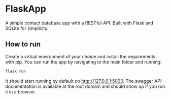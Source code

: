 # FlaskApp
A simple contact database app with a RESTful API. Built with Flask and SQLite for simplicity. 
## How to run
Create a virtual environment of your choice and install the requirements with pip. 
You can run the app by navigating to the main folder and running:
```bash
flask run
```

It should start running by default on http://127.0.0.1:5000. The swagger API documentation is available at the root domain and should show up if you run it in a browser.